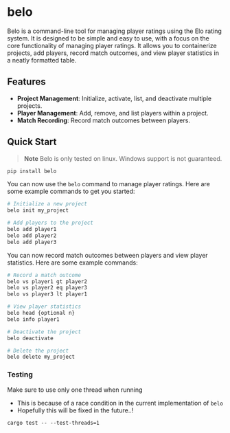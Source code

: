 # belo

Belo is a command-line tool for managing player ratings using the Elo rating system. It is designed to be simple and easy to use, with a focus on the core functionality of managing player ratings. It allows you to containerize projects, add players, record match outcomes, and view player statistics in a neatly formatted table.

## Features


- **Project Management**: Initialize, activate, list, and deactivate multiple projects.
- **Player Management**: Add, remove, and list players within a project.
- **Match Recording**: Record match outcomes between players.

## Quick Start

> **Note** Belo is only tested on linux. Windows support is not guaranteed.

```bash
pip install belo

```

You can now use the `belo` command to manage player ratings. Here are some example commands to get you started:

```bash
# Initialize a new project
belo init my_project

# Add players to the project
belo add player1
belo add player2
belo add player3
```

You can now record match outcomes between players and view player statistics. Here are some example commands:


```bash
# Record a match outcome
belo vs player1 gt player2
belo vs player2 eq player3
belo vs player3 lt player1

# View player statistics
belo head {optional n}
belo info player1

# Deactivate the project
belo deactivate

# Delete the project
belo delete my_project
```

### Testing

Make sure to use only one thread when running
- This is because of a race condition in the current implementation of `belo`
- Hopefully this will be fixed in the future..!

```base
cargo test -- --test-threads=1
```

